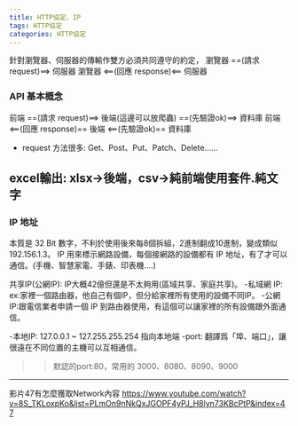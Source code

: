 ```yaml
---
title: HTTP協定、IP
tags: HTTP協定
categories: HTTP協定
---
```

針對瀏覽器、伺服器的傳輸作雙方必須共同遵守的約定，
瀏覽器 ==(請求 request)==> 伺服器
瀏覽器 <==(回應 response)<== 伺服器

### API 基本概念
前端 ==(請求 request)==> 後端(這邊可以放爬蟲) ==(先驗證ok)==> 資料庫
前端 <==(回應 response)== 後端 <==(先驗證ok)== 資料庫

- request 方法很多: Get、Post、Put、Patch、Delete......


excel輸出: xlsx->後端，csv->純前端使用套件.純文字
------------------------------------------------
### IP 地址
本質是 32 Bit 數字，不利於使用後來每8個拆組，2進制翻成10進制，變成類似 192.156.1.3。
IP 用來標示網路設備，每個接網路的設備都有 IP 地址，有了才可以通信。(手機、智慧家電、手錶、印表機....)

共享IP(公網IP): IP大概42億但還是不太夠用(區域共享、家庭共享)。
-私域網 IP: ex:家裡一個路由器，他自己有個IP，但分給家裡所有使用的設備不同IP。
-公網IP:跟電信業者申請一個 IP 到路由器使用，有這個可以讓家裡的所有設備跟外面通信。

-本地IP: 127.0.0.1 ~ 127.255.255.254 指向本地端
-port: 翻譯爲「埠、端口」，讓很遠在不同位置的主機可以互相通信。
>> 默認的port:80，常用的 3000、8080、8090、9000
------------------------------------------------

影片47有怎麼獲取Network內容
https://www.youtube.com/watch?v=8S_TKLoxpKo&list=PLmOn9nNkQxJGOPF4yPJ_H8lyn73KBcPtP&index=47